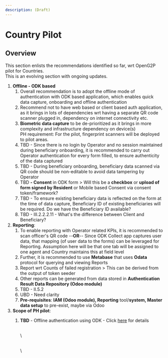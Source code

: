 ```yaml
---
description: (Draft)
---
```


# Country Pilot

## Overview

This section enlists the recommendations identified so far, wrt OpenG2P pilot for Countries.\
This is an evolving section with ongoing updates.

1. **Offline - ODK based**
   1. Overall recommendation is to adopt the offline mode of authentication with ODK based application, which enables quick data capture, onboarding and offline authentication
   2. Recommend not to have web based or client based auth application, as it brings in lots of dependencies wrt having a separate QR code scanner plugged in, dependency on internet connectivity etc.
   3. **Biometric data capture** to be de-prioritized as it brings in more complexity and infrastructure dependency on device(s)\
      PH requirement: For the pilot, fingerprint scanners will be deployed to pilot areas.
   4. TBD - Since there is no login by Operator and no session maintained during beneficiary onboarding, it is recommended to carry out Operator authentication for every form filled, to ensure authenticity of the data captured
   5. TBD - During beneficiary onboarding, beneficiary data scanned via QR code should be non-editable to avoid data tampering by Operator
   6. TBD **- Consent** in ODK form > Will this be a **checkbox** or **upload of form signed by Resident** or Mobile based Consent via consent token/framework?
   7. TBD - To ensure existing beneficiary data is reflected on the form at the time of data capture, Beneficiary ID of existing beneficiaries will be required. Do we have the Beneficiary ID available?
   8. TBD - III.2.2.2.11 - What's the difference between Client and Beneficiary?
2. **Reporting**:
   1. To enable reporting with Operator related KPIs, it is recommended to scan officer's QR code --**OR**-- Since ODK Collect app captures user data, that mapping (of user data to the forms) can be leveraged for Reporting. Assumption here will be that one tab will be assigned to one agent and Country maintains this at field level
   2. Further, it is recommended to use **Metabase** that uses **Odata** protocol for querying and viewing Reports
   3. Report wrt Counts of failed registration > This can be derived from the output of token seeder
   4. Other reports can be generated from data stored in **Authentication Result Data Repository (Odoo module)**
   5. TBD - II.5.2
   6. UBD - Need clarity
   7. **Pre-requisites**: **IAM (Odoo module), Reporting** tool/**system, Master data setup** to pre-exist, maybe via Odoo
3. **Scope of PH pilot**:
   1.  **TBD** - Offline authentication using ODK - Click [here](https://mosip.atlassian.net/browse/MOSIP-21658) for details

       \
       \


       \
       \
